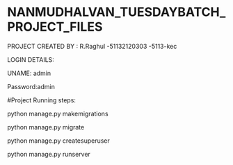 # NANMUDHALVAN_TUESDAYBATCH_PROJECT_FILES

PROJECT CREATED BY : R.Raghul
-51132120303
-5113-kec


LOGIN DETAILS:


UNAME: admin


Password:admin




#Project Running steps:

python manage.py makemigrations

python manage.py migrate

python manage.py createsuperuser

python manage.py runserver
